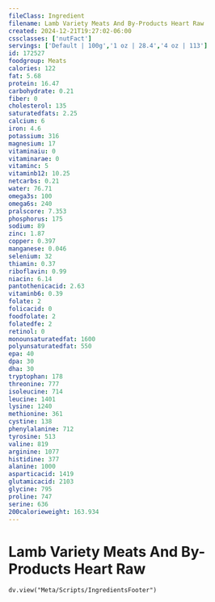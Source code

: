 ```yaml
---
fileClass: Ingredient
filename: Lamb Variety Meats And By-Products Heart Raw
created: 2024-12-21T19:27:02-06:00
cssclasses: ['nutFact']
servings: ['Default | 100g','1 oz | 28.4','4 oz | 113']
id: 172527
foodgroup: Meats
calories: 122
fat: 5.68
protein: 16.47
carbohydrate: 0.21
fiber: 0
cholesterol: 135
saturatedfats: 2.25
calcium: 6
iron: 4.6
potassium: 316
magnesium: 17
vitaminaiu: 0
vitaminarae: 0
vitaminc: 5
vitaminb12: 10.25
netcarbs: 0.21
water: 76.71
omega3s: 100
omega6s: 240
pralscore: 7.353
phosphorus: 175
sodium: 89
zinc: 1.87
copper: 0.397
manganese: 0.046
selenium: 32
thiamin: 0.37
riboflavin: 0.99
niacin: 6.14
pantothenicacid: 2.63
vitaminb6: 0.39
folate: 2
folicacid: 0
foodfolate: 2
folatedfe: 2
retinol: 0
monounsaturatedfat: 1600
polyunsaturatedfat: 550
epa: 40
dpa: 30
dha: 30
tryptophan: 178
threonine: 777
isoleucine: 714
leucine: 1401
lysine: 1240
methionine: 361
cystine: 138
phenylalanine: 712
tyrosine: 513
valine: 819
arginine: 1077
histidine: 377
alanine: 1000
asparticacid: 1419
glutamicacid: 2103
glycine: 795
proline: 747
serine: 636
200calorieweight: 163.934
---
```


# Lamb Variety Meats And By-Products Heart Raw

```dataviewjs
dv.view("Meta/Scripts/IngredientsFooter")
```